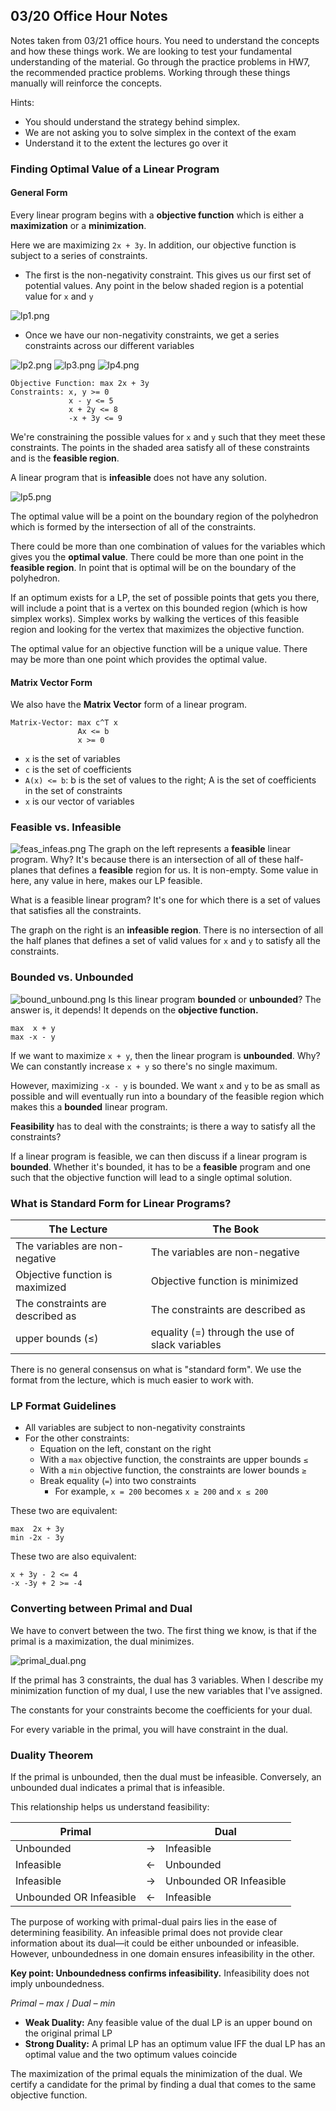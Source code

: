 ## 03/20 Office Hour Notes 
Notes taken from 03/21 office hours. 
You need to understand the concepts and how these things work. We are looking to test your fundamental understanding of the material. Go through the practice problems in HW7, the recommended practice problems. Working through these things manually will reinforce the concepts.

Hints:
- You should understand the strategy behind simplex. 
- We are not asking you to solve simplex in the context of the exam
- Understand it to the extent the lectures go over it

### Finding Optimal Value of a Linear Program
#### General Form
Every linear program begins with a **objective function** which is either a **maximization** or a **minimization**.

Here we are maximizing `2x + 3y`. In addition, our objective function is subject to a series of constraints. 
* The first is the non-negativity constraint. This gives us our first set of potential values. Any point in the below shaded region is a potential value for `x` and `y`

![lp1.png](imgs/lp1.png)

* Once we have our non-negativity constraints, we get a series constraints across our different variables

![lp2.png](imgs/lp2.png)
![lp3.png](imgs/lp3.png)
![lp4.png](imgs/lp4.png)

```
Objective Function: max 2x + 3y
Constraints: x, y >= 0
             x - y <= 5
             x + 2y <= 8
             -x + 3y <= 9
```
We're constraining the possible values for `x` and `y` such that they meet these constraints. The points in the shaded area satisfy all of these constraints and is the **feasible region**.

A linear program that is **infeasible** does not have any solution.

![lp5.png](imgs/lp5.png)

The optimal value will be a point on the boundary region of the polyhedron which is formed by the intersection of all of the constraints.

There could be more than one combination of values for the variables which gives you the **optimal value**. There could be more than one point in the **feasible region**. In point that is optimal will be on the boundary of the polyhedron.

If an optimum exists for a LP, the set of possible points that gets you there, will include a point that is a vertex on this bounded region (which is how simplex works). Simplex works by walking the vertices of this feasible region and looking for the vertex that maximizes the objective function. 

The optimal value for an objective function will be a unique value. There may be more than one point which provides the optimal value. 

#### Matrix Vector Form
We also have the **Matrix Vector** form of a linear program.
```
Matrix-Vector: max c^T x
               Ax <= b
               x >= 0
```
* `x` is the set of variables
* `c` is the set of coefficients 
* `A(x) <= b`: b is the set of values to the right; A is the set of coefficients in the set of constraints
* `x` is our vector of variables

### Feasible vs. Infeasible 
![feas_infeas.png](imgs/feas_infeas.png)
The graph on the left represents a **feasible** linear program. Why? It's because there is an intersection of all of these half-planes that defines a **feasible** region for us. It is non-empty. Some value in here, any value in here, makes our LP feasible. 

What is a feasible linear program? It's one for which there is a set of values that satisfies all the constraints.

The graph on the right is an **infeasible region**. There is no intersection of all the half planes that defines a set of valid values for `x` and `y` to satisfy all the constraints.

### Bounded vs. Unbounded
![bound_unbound.png](imgs/bound_unbound.png)
Is this linear program **bounded** or **unbounded**? The answer is, it depends! It depends on the **objective function.**
```
max  x + y
max -x - y
```
If we want to maximize `x + y`, then the linear program is **unbounded**. Why? We can constantly increase `x + y` so there's no single maximum. 

However, maximizing `-x - y` is bounded. We want `x` and `y` to be as small as possible and will eventually run into a boundary of the feasible region which makes this a **bounded** linear program.

**Feasibility** has to deal with the constraints; is there a way to satisfy all the constraints? 

If a linear program is feasible, we can then discuss if a linear program is **bounded**. Whether it's bounded, it has to be a **feasible** program and one such that the objective function will lead to a single optimal solution.

### What is Standard Form for Linear Programs?
| The Lecture                          | The Book                                        |
|--------------------------------------|-------------------------------------------------|
| The variables are non-negative       | The variables are non-negative                  |
| Objective function is maximized      | Objective function is minimized                 |
| The constraints are described as     | The constraints are described as                |
| upper bounds (≤)                     | equality (=) through the use of slack variables |

There is no general consensus on what is "standard form". We use the format from the lecture, which is much easier to work with. 

### LP Format Guidelines
- All variables are subject to non-negativity constraints
- For the other constraints:
  - Equation on the left, constant on the right
  - With a `max` objective function, the constraints are upper bounds `≤`
  - With a `min` objective function, the constraints are lower bounds `≥`
  - Break equality (`=`) into two constraints  
    - For example, `x = 200` becomes `x ≥ 200` and `x ≤ 200`

These two are equivalent:
```
max  2x + 3y
min -2x - 3y
```
These two are also equivalent: 
```
x + 3y - 2 <= 4
-x -3y + 2 >= -4
```

### Converting between Primal and Dual
We have to convert between the two. The first thing we know, is that if the primal is a maximization, the dual minimizes. 

![primal_dual.png](imgs/primal_dual.png)

If the primal has 3 constraints, the dual has 3 variables. When I describe my minimization function of my dual, I use the new variables that I've assigned. 

The constants for your constraints become the coefficients for your dual.

For every variable in the primal, you will have constraint in the dual. 

### Duality Theorem
If the primal is unbounded, then the dual must be infeasible. Conversely, an unbounded dual indicates a primal that is infeasible.

This relationship helps us understand feasibility:

| Primal                 |      | Dual                    |
|------------------------|------|-------------------------|
| Unbounded              | →    | Infeasible              |
| Infeasible             | ←    | Unbounded               |
| Infeasible             | →    | Unbounded OR Infeasible |
| Unbounded OR Infeasible| ←    | Infeasible              |

The purpose of working with primal-dual pairs lies in the ease of determining feasibility. An infeasible primal does not provide clear information about its dual—it could be either unbounded or infeasible. However, unboundedness in one domain ensures infeasibility in the other.

**Key point: Unboundedness confirms infeasibility.**
Infeasibility does not imply unboundedness.

*Primal – max* / *Dual – min*

* **Weak Duality:** Any feasible value of the dual LP is an upper bound on the original primal LP
* **Strong Duality:** A primal LP has an optimum value IFF the dual LP has an optimal value and the two optimum values coincide

The maximization of the primal equals the minimization of the dual. We certify a candidate for the primal by finding a dual that comes to the same objective function.

